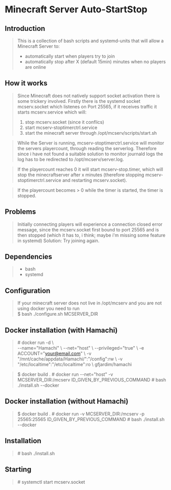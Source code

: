 # Minecraft Server Auto-StartStop

## Introduction

> This is a collection of bash scripts and systemd-units that will allow a Minecraft Server to:  
> - automatically start when players try to join  
> - automatically stop after X (default 15min) minutes when no players are online  

## How it works
> Since Minecraft does not natively support socket activation there is some trickery involved.
> Firstly there is the systemd socket mcserv.socket which listenes on Port 25565, if it receives traffic it starts mcserv.service which will:
> 1. stop mcserv.socket (since it conflics)
> 2. start mcserv-stoptimerctrl.service
> 3. start the minecraft server through /opt/mcserv/scripts/start.sh

> While the Server is running, mcserv-stoptimerctrl.service will monitor the servers playercount, through reading the serverlog.
> Therefore since i have not found a suitable solution to monitor journald logs the log has to be redirected to /opt/mcserv/server.log.

> If the playercount reaches 0 it will start mcserv-stop.timer, which will stop the minecraftserver after x minutes (therefore stopping mcserv-stoptimerctrl.service and restarting mcserv.socket).  

> If the playercount becomes > 0 while the timer is started, the timer is stopped.

## Problems
> Initially connecting players will experience a connection closed error message, since the mcserv.socket first bound to port 25565 and is then stopped (which it has to, i think; maybe i'm missing some feature in systemd)
> Solution: Try joining again.

## Dependencies
> - bash
> - systemd

## Configuration
> If your minecraft server does not live in /opt/mcserv and you are not using docker you need to run  
> $ bash ./configure.sh MCSERVER_DIR

## Docker installation (with Hamachi)
> \# docker run -d \\\
    --name="Hamachi" \\
    --net="host" \\
    --privileged="true" \\
    -e ACCOUNT="your@email.com" \\
    -v "/mnt/cache/appdata/Hamachi/":"/config":rw \\
    -v "/etc/localtime":"/etc/localtime":ro \\
    gfjardim/hamachi

> $ docker build .
> \# docker run --net="host" -v MCSERVER_DIR:/mcserv ID_GIVEN_BY_PREVIOUS_COMMAND
> \# bash ./install.sh --docker

## Docker installation (without Hamachi)
> $ docker build .
> \# docker run -v MCSERVER_DIR:/mcserv -p 25565:25565 ID_GIVEN_BY_PREVIOUS_COMMAND
> \# bash ./install.sh --docker

## Installation
> \# bash ./install.sh  

## Starting
> \# systemctl start mcserv.socket
